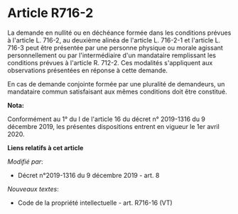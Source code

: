 # Article R716-2

La demande en nullité ou en déchéance formée dans les conditions prévues à l'article L. 716-2, au deuxième alinéa de
l'article L. 716-2-1 et l'article L. 716-3 peut être présentée par une personne physique ou morale agissant personnellement
ou par l'intermédiaire d'un mandataire remplissant les conditions prévues à l'article R. 712-2. Ces modalités s'appliquent
aux observations présentées en réponse à cette demande.

En cas de demande conjointe formée par une pluralité de demandeurs, un mandataire commun satisfaisant aux mêmes conditions
doit être constitué.

**Nota:**

Conformément au 1° du I de l'article 16 du décret n° 2019-1316 du 9 décembre 2019, les présentes dispositions entrent en
vigueur le 1er avril 2020.

**Liens relatifs à cet article**

_Modifié par_:

  - Décret n°2019-1316 du 9 décembre 2019 - art. 8

_Nouveaux textes_:

  - Code de la propriété intellectuelle - art. R716-16 (VT)
